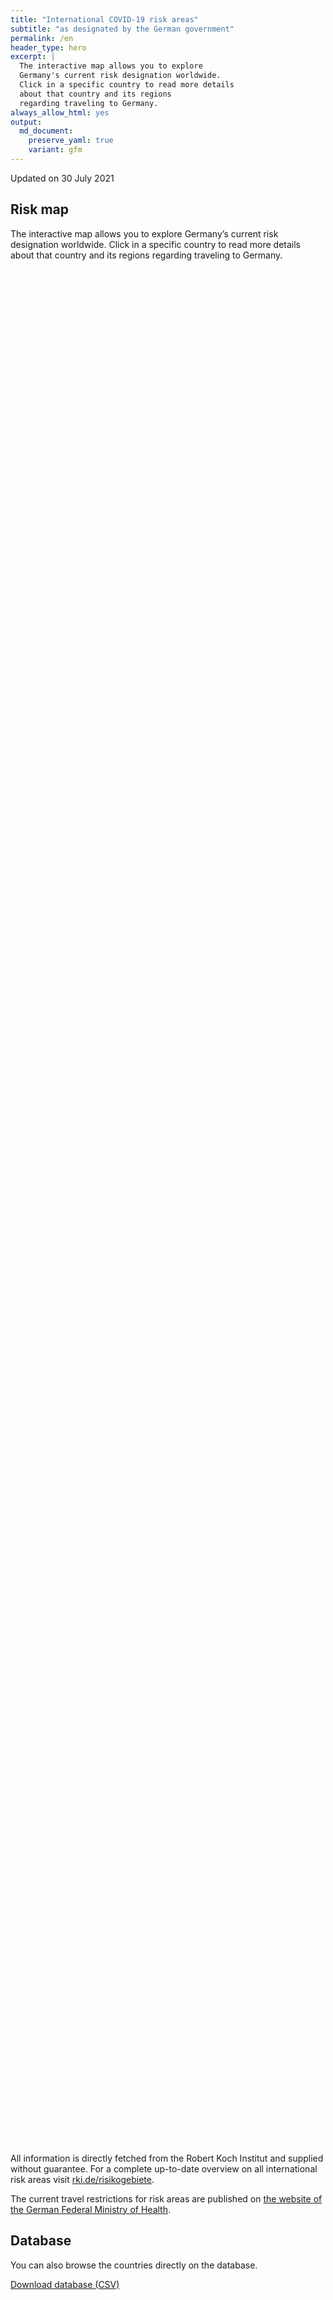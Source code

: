 ```yaml
---
title: "International COVID-19 risk areas"
subtitle: "as designated by the German government"
permalink: /en
header_type: hero
excerpt: |
  The interactive map allows you to explore
  Germany's current risk designation worldwide.
  Click in a specific country to read more details
  about that country and its regions
  regarding traveling to Germany.
always_allow_html: yes
output: 
  md_document:
    preserve_yaml: true
    variant: gfm
---
```


<!-- Modify _R/index_es.Rmd file instead -->

<p class="text-right font-weight-bold">

Updated on 30 July 2021

</p>

## Risk map

The interactive map allows you to explore Germany’s current risk
designation worldwide. Click in a specific country to read more details
about that country and its regions regarding traveling to Germany.

<div id="leaflet" class="leaflet html-widget" style="width:100%;height:75vh;">

</div>

<script src="https://corona-atlas.de/assets/data/locale_en.js"></script>

<script src="https://corona-atlas.de/assets/js/map.js"></script>

All information is directly fetched from the Robert Koch Institut and
supplied without guarantee. For a complete up-to-date overview on all
international risk areas visit
[rki.de/risikogebiete](https://rki.de/risikogebiete).

The current travel restrictions for risk areas are published on [the
website of the German Federal Ministry of
Health](https://www.bundesgesundheitsministerium.de/en/coronavirus/current-information-for-travellers).

## Database

You can also browse the countries directly on the database.

<div id="reactable" class="reactable html-widget" style="width:auto;height:auto;"></div>
<script type="application/json" data-for="reactable">{"x":{"tag":{"name":"Reactable","attribs":{"data":{"Country/Region":["Afghanistan","Angola","Albania","Andorra","United Arab Emirates","Argentina","Armenia","Antigua and Barbuda","Australia","Austria","Azerbaijan","Burundi","Belgium","Benin","Burkina Faso","Bangladesh","Bulgaria","Bahrain","Bahamas","Bosnia and Herzegovina","Belarus","Belize","Bolivia","Brazil","Barbados","Brunei","Bhutan","Botswana","Central African Republic","Canada","Switzerland","Chile","China","Cote D'Ivoire","Cameroon","Democratic Republic of The Congo","Congo","Colombia","Comoros","Cape Verde","Costa Rica","Cuba","Cyprus","Czechia","Germany","Djibouti","Dominica","Denmark","Dominican Republic","Algeria","Ecuador","Egypt","Eritrea","Spain","Estonia","Ethiopia","Finland","Fiji","France","Micronesia","Gabon","United Kingdom","Georgia","Ghana","Guinea","Gambia","Guinea-Bissau","Equatorial Guinea","Greece","Grenada","Guatemala","Guyana","Hong Kong","Honduras","Croatia","Haiti","Hungary","Indonesia","India","Ireland","Iran","Iraq","Iceland","Israel","Italy","Jamaica","Jordan","Japan","Kazakhstan","Kenya","Kyrgyzstan","Cambodia","Kiribati","Saint Kitts and Nevis","South Korea","Kuwait","Laos","Lebanon","Liberia","Libya","Saint Lucia","Liechtenstein","Sri Lanka","Lesotho","Lithuania","Luxembourg","Latvia","Morocco","Monaco","Moldova","Madagascar","Maldives","Mexico","Marshall Islands","North Macedonia","Mali","Malta","Myanmar/Burma","Montenegro","Mongolia","Mozambique","Mauritania","Mauritius","Malawi","Malaysia","Namibia","Niger","Nigeria","Nicaragua","Niue","Netherlands","Norway","Nepal","Nauru","New Zealand","Oman","Pakistan","Panama","Peru","Philippines","Palau","Papua New Guinea","Poland","North Korea","Portugal","Paraguay","Palestine","Qatar","Romania","Russian Federation","Rwanda","Saudi Arabia","Sudan","Senegal","Singapore","Solomon Islands","Sierra Leone","El Salvador","San Marino","Somalia","Serbia","South Sudan","Sao Tome and Principe","Suriname","Slovakia","Slovenia","Sweden","Eswatini","Seychelles","Syria","Chad","Togo","Thailand","Tajikistan","Turkmenistan","Timor-Leste","Tonga","Trinidad and Tobago","Tunisia","Turkey","Tuvalu","United Republic of Tanzania","Uganda","Ukraine","Uruguay","United States","Uzbekistan","Vatican City","Saint Vincent and The Grenadines","Venezuela","Vietnam","Vanuatu","Samoa","Kosovo","Yemen","South Africa","Zambia","Zimbabwe"],"Risk level":["Not risk area","Not risk area","Not risk area","High risk area","Not risk area","High risk area","Not risk area","Not risk area","Not risk area","Not risk area","Not risk area","Not risk area","Not risk area","Not risk area","Not risk area","Not risk area","Not risk area","Not risk area","Not risk area","Not risk area","Not risk area","Not risk area","High risk area","Variant of concern","Not risk area","Not risk area","Not risk area","High risk area","Not risk area","Not risk area","Not risk area","High risk area","Not risk area","Not risk area","Not risk area","Not risk area","Not risk area","High risk area","Not risk area","Not risk area","High risk area","High risk area","High risk area","Not risk area",null,"Not risk area","Not risk area","Not risk area","Not risk area","Not risk area","High risk area","High risk area","Not risk area","High risk area","Not risk area","Not risk area","Not risk area","High risk area","Not risk area","Not risk area","Not risk area","High risk area","High risk area","Not risk area","Not risk area","Not risk area","Not risk area","Not risk area","Not risk area","Not risk area","Not risk area","Not risk area","Not risk area","Not risk area","Not risk area","Not risk area","Not risk area","High risk area","High risk area","Not risk area","High risk area","Not risk area","Not risk area","Not risk area","Not risk area","Not risk area","Not risk area","Not risk area","Not risk area","Not risk area","Not risk area","Not risk area","Not risk area","Not risk area","Not risk area","High risk area","Not risk area","Not risk area","Not risk area","High risk area","Not risk area","Not risk area","Not risk area","High risk area","Not risk area","Not risk area","Not risk area","Not risk area","Not risk area","Not risk area","Not risk area","Not risk area","Not risk area","Not risk area","Not risk area","Not risk area","Not risk area","Not risk area","Not risk area","High risk area","High risk area","Not risk area","Not risk area","High risk area","High risk area","High risk area","Not risk area","Not risk area","Not risk area","Not risk area","High risk area","Not risk area","High risk area","Not risk area","Not risk area","High risk area","Not risk area","Not risk area","High risk area","Not risk area","Not risk area","Not risk area","Not risk area","Not risk area","High risk area","High risk area","Not risk area","Not risk area","Not risk area","High risk area","Not risk area","Not risk area","High risk area","Not risk area","Not risk area","Not risk area","Not risk area","Not risk area","Not risk area","Not risk area","Not risk area","Not risk area","Not risk area","High risk area","Not risk area","Not risk area","Not risk area","High risk area","High risk area","High risk area","Not risk area","Not risk area","Not risk area","Not risk area","Not risk area","Not risk area","Not risk area","Not risk area","High risk area","Not risk area","Not risk area","High risk area","Not risk area","Not risk area","Variant of concern","Not risk area","Not risk area","Not risk area","Not risk area","Not risk area","Not risk area","Not risk area","Not risk area","Not risk area","Not risk area","High risk area","High risk area","High risk area"],"Details":[null,null,null,"since 01 Aug 2021",null,"since 18 Apr 2021",null,null,null,null,null,null,null,null,null,null,null,null,null,null,null,null,"since 24 Jan 2021","since 19 Jan 2021",null,null,null,"since 01 Aug 2021",null,null,null,"since 03 Apr 2021",null,null,null,null,null,"since 24 Jan 2021",null,null,"since 09 May 2021","since 18 Jul 2021","since 11 Jul 2021",null,null,null,null,null,null,null,"since 31 Jan 2021","since 24 Jan 2021",null,"since 27 Jul 2021",null,null,null,"since 11 Jul 2021",". The risk designation applies to the following regions: -French Guiana; -Corsica; -Martinique; -Occitania; -Provence-Alpes-Côte d'Azur; -Réunion; -St. Martin",null,null,"since 07 Jul 2021","since 25 Jul 2021",null,null,null,null,null,null,null,null,null,null,null,". The risk designation applies to the following regions: -Zadar",null,null,"since 18 Jul 2021","since 07 Jul 2021",null,"since 24 Jan 2021",null,null,null,null,null,null,null,null,null,null,null,null,null,null,"since 21 Mar 2021",null,null,null,"since 18 Jul 2021",null,null,"since 17 Jul 2021","since 01 Aug 2021",null,null,null,null,null,null,null,"since 17 Jul 2021",null,null,null,null,null,null,null,"since 13 Jun 2021","since 01 Aug 2021",null,null,"since 01 Aug 2021","since 13 Jun 2021","since 01 Aug 2021",null,null,null,null,"since 27 Jul 2021",null,"since 07 Jul 2021",null,null,"since 20 Jun 2021",null,null,"since 03 Apr 2021",null,null,null,null,null,"since 07 Jul 2021","since 21 Mar 2021",null,null,null,"since 07 Jul 2021",null,null,"since 31 Jan 2021",null,null,null,null,null,null,null,null,null,null,"since 23 May 2021",null,null,null,"since 01 Aug 2021","since 14 Feb 2021","since 31 Jan 2021",null,null,null,null,null,null,null,null,"since 25 Apr 2021",null,null,"since 14 Mar 2021",null,null,"since 06 Jun 2021",null,null,null,null,null,null,null,null,null,null,"since 01 Aug 2021","since 01 Aug 2021","since 01 Aug 2021"]},"columns":[{"accessor":"Country/Region","name":"Country/Region","type":"character"},{"accessor":"Risk level","name":"Risk level","type":"character"},{"accessor":"Details","name":"Details","type":"character"}],"filterable":true,"searchable":true,"defaultPageSize":10,"showPageSizeOptions":true,"pageSizeOptions":[10,25,50,100],"paginationType":"jump","showPageInfo":true,"minRows":1,"striped":true,"dataKey":"97734fc7e791b0435e847a20b274749c","key":"97734fc7e791b0435e847a20b274749c"},"children":[]},"class":"reactR_markup"},"evals":[],"jsHooks":[]}</script>

<p class="text-center my-5">

<a href="assets/dist/db_countries_risk_en.csv" class="btn btn-primary">Download
database (CSV)</a>

</p>
